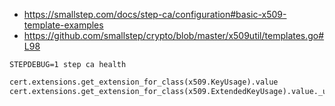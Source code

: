 * https://smallstep.com/docs/step-ca/configuration#basic-x509-template-examples
* https://github.com/smallstep/crypto/blob/master/x509util/templates.go#L98

```shell
STEPDEBUG=1 step ca health
```

```python
cert.extensions.get_extension_for_class(x509.KeyUsage).value
cert.extensions.get_extension_for_class(x509.ExtendedKeyUsage).value._usages
```
